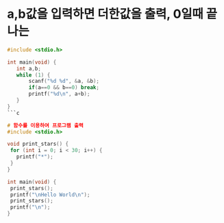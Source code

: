 # a,b값을 입력하면 더한값을 출력, 0일때 끝나는

 ```c 
#include <stdio.h>

int main(void) {
    int a,b;
    while (1) {
        scanf("%d %d", &a, &b);
        if(a==0 && b==0) break;
        printf("%d\n", a+b);
    }
}
 ```c
 
 # 함수를 이용하여 프로그램 출력
 #include <stdio.h>

void print_stars() {
  for (int i = 0; i < 30; i++) {
    printf("*");
  }
}

int main(void) {
  print_stars();
  printf("\nHello World\n");
  print_stars();
  printf("\n");
}
```
